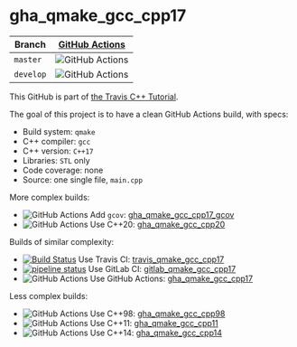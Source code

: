 # gha_qmake_gcc_cpp17

Branch   |[GitHub Actions](https://github.com/richelbilderbeek/gha_qmake_gcc_cpp17/actions)                                  
---------|-------------------------------------------------------------------------------------------------------------------
`master` |![GitHub Actions](https://github.com/richelbilderbeek/gha_qmake_gcc_cpp17/workflows/check/badge.svg?branch=master) 
`develop`|![GitHub Actions](https://github.com/richelbilderbeek/gha_qmake_gcc_cpp17/workflows/check/badge.svg?branch=develop)

This GitHub is part of [the Travis C++ Tutorial](https://github.com/richelbilderbeek/travis_cpp_tutorial).

The goal of this project is to have a clean GitHub Actions build, with specs:
 * Build system: `qmake`
 * C++ compiler: `gcc`
 * C++ version: `C++17`
 * Libraries: `STL` only
 * Code coverage: none
 * Source: one single file, `main.cpp`

More complex builds:

 * ![GitHub Actions](https://github.com/richelbilderbeek/gha_qmake_gcc_cpp17_gcov/workflows/check/badge.svg?branch=master) Add `gcov`: [gha_qmake_gcc_cpp17_gcov](https://www.github.com/richelbilderbeek/gha_qmake_gcc_cpp17_gcov)
 * ![GitHub Actions](https://github.com/richelbilderbeek/gha_qmake_gcc_cpp20/workflows/check/badge.svg?branch=master) Use C++20: [gha_qmake_gcc_cpp20](https://www.github.com/richelbilderbeek/gha_qmake_gcc_cpp20)

Builds of similar complexity:

 * [![Build Status](https://travis-ci.org/richelbilderbeek/travis_qmake_gcc_cpp17.svg?branch=master)](https://travis-ci.org/richelbilderbeek/travis_qmake_gcc_cpp17) Use Travis CI: [travis_qmake_gcc_cpp17](https://www.github.com/richelbilderbeek/travis_qmake_gcc_cpp17)
 * [![pipeline status](https://gitlab.com/richelbilderbeek/gitlab_qmake_gcc_cpp17/badges/master/pipeline.svg)](https://gitlab.com/richelbilderbeek/gitlab_qmake_gcc_cpp17/commits/master) Use GitLab CI: [gitlab_qmake_gcc_cpp17](https://www.gitlab.com/richelbilderbeek/gitlab_qmake_gcc_cpp17)
 * ![GitHub Actions](https://github.com/richelbilderbeek/gha_qmake_gcc_cpp17/workflows/check/badge.svg?branch=master) Use GitHub Actions: [gha_qmake_gcc_cpp17](https://www.github.com/richelbilderbeek/gha_qmake_gcc_cpp17)

Less complex builds:

 * ![GitHub Actions](https://github.com/richelbilderbeek/gha_qmake_gcc_cpp98/workflows/check/badge.svg?branch=master) Use C++98: [gha_qmake_gcc_cpp98](https://www.github.com/richelbilderbeek/gha_qmake_gcc_cpp98)
 * ![GitHub Actions](https://github.com/richelbilderbeek/gha_qmake_gcc_cpp11/workflows/check/badge.svg?branch=master) Use C++11: [gha_qmake_gcc_cpp11](https://www.github.com/richelbilderbeek/gha_qmake_gcc_cpp11)
 * ![GitHub Actions](https://github.com/richelbilderbeek/gha_qmake_gcc_cpp14/workflows/check/badge.svg?branch=master) Use C++14: [gha_qmake_gcc_cpp14](https://www.github.com/richelbilderbeek/gha_qmake_gcc_cpp14)

